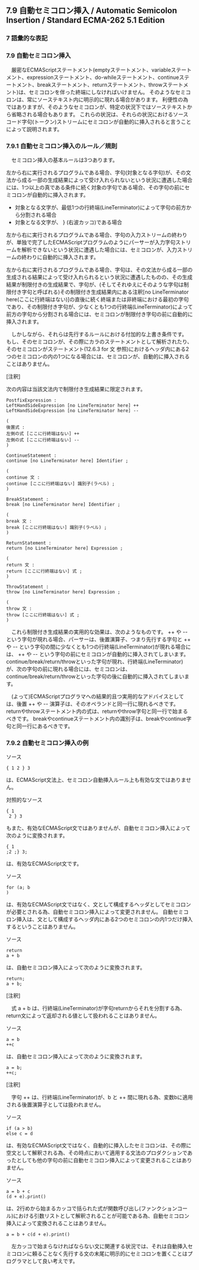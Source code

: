 7.9 自動セミコロン挿入 / Automatic Semicolon Insertion / Standard ECMA-262 5.1 Edition
--------------------------------------------------------------------------------------

### 7 語彙的な表記

### 7.9 自動セミコロン挿入

　厳密なECMAScriptステートメント(emptyステートメント、variableステートメント、expressionステートメント、do-whileステートメント、continueステートメント、breakステートメント、returnステートメント、throwステートメント)は、セミコロンを伴った終端にしなければいけません。
そのようなセミコロンは、常にソーステキスト内に明示的に現れる場合があります。
利便性の為ではありますが、そのようなセミコロンが、特定の状況下ではソーステキストから省略される場合もあります。
これらの状況は、それらの状況におけるソースコード字句(トークン)ストリームにセミコロンが自動的に挿入されると言うことによって説明されます。

### 7.9.1 自動セミコロン挿入のルール／規則

　セミコロン挿入の基本ルールは3つあります。

左から右に実行されるプログラムである場合、字句(対象となる字句)が、その文法から成る一部の生成結果によって受け入れられないという状況に遭遇した場合には、1つ以上の真である条件に続く対象の字句である場合、その字句の前にセミコロンが自動的に挿入されます。

-   対象となる文字が、最低1つの行終端(LineTerminator)によって字句の前方から分割される場合
-   対象となる文字が、 } (右波カッコ)である場合

左から右に実行されるプログラムである場合、字句の入力ストリームの終わりが、単独で完了したECMAScriptプログラムのようにパーサーが入力字句ストリームを解析できないという状況に遭遇した場合には、セミコロンが、入力ストリームの終わりに自動的に挿入されます。

左から右に実行されるプログラムである場合、字句は、その文法から成る一部の生成される結果によって受け入れられるという状況に遭遇したものの、その生成結果が制限付きの生成結果で、字句が、(そしてそれゆえにそのような字句は制限付き字句と呼ばれる)その制限付き生成結果内にある注釈[no
LineTerminator
here(ここに行終端はない)]の直後に続く終端または非終端における最初の字句であり、その制限付き字句が、少なくとも1つの行終端(LineTerminator)によって前方の字句から分割される場合には、セミコロンが制限付き字句の前に自動的に挿入されます。

　しかしながら、それらは先行するルールにおける付加的な上書き条件です。
もし、そのセミコロンが、その際にカラのステートメントとして解析されたり、そのセミコロンがステートメント(12.6.3
for 文
参照)におけるヘッダ内にある2つのセミコロンの内の1つになる場合には、セミコロンが、自動的に挿入されることはありません。

[注釈]

次の内容は当該文法内で制限付き生成結果に限定されます。

    PostfixExpression :
    LeftHandSideExpression [no LineTerminator here] ++
    LeftHandSideExpression [no LineTerminator here] --

    (
    後置式 :
    左側の式 [ここに行終端はない] ++
    左側の式 [ここに行終端はない] --
    )

    ContinueStatement :
    continue [no LineTerminator here] Identifier ;

    (
    continue 文 :
    continue [ここに行終端はない] 識別子(ラベル) ;
    )

    BreakStatement :
    break [no LineTerminator here] Identifier ;

    (
    break 文 :
    break [ここに行終端はない] 識別子(ラベル) ;
    )

    ReturnStatement :
    return [no LineTerminator here] Expression ;

    (
    return 文 :
    return [ここに行終端はない] 式 ;
    )

    ThrowStatement :
    throw [no LineTerminator here] Expression ;

    (
    throw 文 :
    throw [ここに行終端はない] 式 ;
    )

　これら制限付き生成結果の実用的な効果は、次のようなものです。 ++ や --
という字句が現れる場合、パーサーは、後置演算子、つまり先行する字句と ++
や --
という字句の間に少なくとも1つの行終端(LineTerminator)が現れる場合には、
++ や -- という字句の前にセミコロンが自動的に挿入されてしまいます。
continue/break/return/throwといった字句が現れ、行終端(LineTerminator)が、次の字句の前に現れる場合には、セミコロンは、continue/break/return/throwといった字句の後に自動的に挿入されてしまいます。

　(よって)ECMAScriptプログラマへの結果的且つ実用的なアドバイスとしては、後置
++ や -- 演算子は、そのオペランドと同一行に現れるべきです。
returnやthrowステートメント内の式は、returnやthrow字句と同一行で始まるべきです。
breakやcontinueステートメント内の識別子は、breakやcontinue字句と同一行にあるべきです。

### 7.9.2 自動セミコロン挿入の例

ソース

    { 1 2 } 3

は、ECMAScript文法上、セミコロン自動挿入ルール上も有効な文ではありません。

対照的なソース

    { 1
     2 } 3

もまた、有効なECMAScript文ではありませんが、自動セミコロン挿入によって次のように変換されます。

    { 1 
    ;2 ;} 3;

は、有効なECMAScript文です。

ソース

    for (a; b
    )

は、有効なECMAScript文ではなく、文として構成するヘッダとしてセミコロンが必要とされる為、自動セミコロン挿入によって変更されません。
自動セミコロン挿入は、文として構成するヘッダ内にある2つのセミコロンの内1つだけ挿入するということはありません。

ソース

    return
    a + b

は、自動セミコロン挿入によって次のように変換されます。

    return;
    a + b;

[注釈]

　式 a + b
は、行終端(LineTerminator)が字句returnからそれを分割する為、return文によって返却される値として扱われることはありません。

ソース

    a = b
    ++c

は、自動セミコロン挿入によって次のように変換されます。

    a = b;
    ++c;

[注釈]

　字句 ++ は、行終端(LineTerminator)が、b と ++
間に現れる為、変数bに適用される後置演算子としては扱われません。

ソース

    if (a > b)
    else c = d

は、有効なECMAScript文ではなく、自動的に挿入したセミコロンは、その際に空文として解釈される為、その時点において適用する文法のプロダクションであったとしても他の字句の前に自動セミコロン挿入によって変更されることはありません。

ソース

    a = b + c
    (d + e).print()

は、2行めから始まるカッコで括られた式が関数呼び出し(ファンクションコール)における引数リストとして解釈されることが可能である為、自動セミコロン挿入によって変換されることはありません。

    a = b + c(d + e).print()

　左カッコで始まらなければならない文に関連する状況では、それは自動挿入セミコロンに頼ることなく先行する文の末尾に明示的にセミコロンを置くことはプログラマとして良い考えです。
